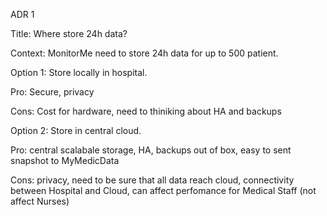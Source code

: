 ADR 1

Title: Where store 24h data?

Context: MonitorMe need to store 24h data for up to 500 patient. 

Option 1: Store locally in hospital.

Pro: Secure, privacy

Cons: Cost for hardware, need to thiniking about HA and backups

Option 2: Store in central cloud.

Pro: central scalabale storage, HA, backups out of box, easy to sent snapshot to MyMedicData

Cons: privacy, need to be sure that all data reach cloud, connectivity between Hospital and Cloud, can affect perfomance for Medical Staff (not affect Nurses) 
